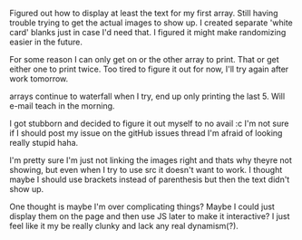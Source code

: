 Figured out how to display at least the text for my first array.
Still having trouble trying to get the actual images to show up.
I created separate 'white card' blanks just in case I'd need that.
I figured it might make randomizing easier in the future.

For some reason I can only get on or the other array to print. That or get
either one to print twice. Too tired to figure it out for now, I'll try again after work tomorrow.

arrays continue to waterfall when I try, end up only printing the last 5.
Will e-mail teach in the morning.

I got stubborn and decided to figure it out myself to no avail :c I'm not sure if I should post my issue on the gitHub issues thread I'm afraid of looking really stupid haha.

I'm pretty sure I'm just not linking the images right and thats why theyre not showing,
but even when I try to use src it doesn't want to work.
I thought maybe I should use brackets instead of parenthesis but then the text didn't show up.

One thought is maybe I'm over complicating things? Maybe I could just display them on the page and then use JS later to make it interactive? I just feel like it my be really clunky and lack any real dynamism(?).
